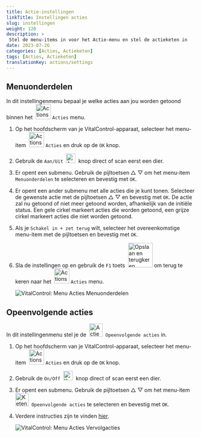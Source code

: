 ```yaml
---
title: Actie-instellingen
linkTitle: Instellingen acties
slug: instellingen
weight: 120
description: >
 Stel de menu-items in voor het Actie-menu en stel de actieketen in
date: 2023-07-26
categories: [Acties, Actieketen]
tags: [Acties, Actieketen]
translationKey: actions/settings
---
```

## Menuonderdelen

In dit instellingenmenu bepaal je welke acties aan jou worden getoond binnen het &nbsp;<img src="/icons/actions.svg" width="40" align="bottom" alt="Actions" /> `Acties` menu.

1. Op het hoofdscherm van je VitalControl-apparaat, selecteer het menu-item &nbsp;<img src="/icons/actions.svg" width="40" align="bottom" alt="Actions" /> `Acties` en druk op de `OK` knop.

2. Gebruik de `Aan/Uit` &nbsp;<img src="/icons/gear.svg" width="25" align="bottom" alt="Actieketen" />&nbsp; knop direct of scan eerst een dier.

3. Er opent een submenu. Gebruik de pijltoetsen △ ▽ om het menu-item `Menuonderdelen` te selecteren en bevestig met `OK`.

4. Er opent een ander submenu met alle acties die je kunt tonen. Selecteer de gewenste actie met de pijltoetsen △ ▽ en bevestig met `OK`. De actie zal nu getoond of niet meer getoond worden, afhankelijk van de initiële status. Een gele cirkel markeert acties die worden getoond, een grijze cirkel markeert acties die niet worden getoond.

5. Als je `Schakel in + zet terug` wilt, selecteer het overeenkomstige menu-item met de pijltoetsen en bevestig met `OK`.

6. Sla de instellingen op en gebruik de `F1` toets &nbsp;<img src="/icons/footer/save_exit.svg" width="65" align="bottom" alt="Opslaan en terugkeren" /> om terug te keren naar het &nbsp;<img src="/icons/actions.svg" width="40" align="bottom" alt="Actions" /> `Acties` menu.

    ![VitalControl: Menu Acties Menuonderdelen](../images/menu.png "Menuonderdelen")

## Opeenvolgende acties

In dit instellingenmenu stel je de &nbsp;<img src="/icons/actions/action-chain.svg" width="35" align="bottom" alt="Actieketen" />&nbsp; `Opeenvolgende acties` in.

1. Op het hoofdscherm van je VitalControl-apparaat, selecteer het menu-item &nbsp;<img src="/icons/actions.svg" width="40" align="bottom" alt="Actions" /> `Acties` en druk op de `OK` knop.

2. Gebruik de `On/Off` &nbsp;<img src="/icons/gear.svg" width="25" align="bottom" alt="Keten van acties" />&nbsp; knop direct of scan eerst een dier.

3. Er opent een submenu. Gebruik de pijltoetsen △ ▽ om het menu-item &nbsp;<img src="/icons/actions/action-chain.svg" width="35" align="bottom" alt="Keten van acties" />&nbsp; `Opeenvolgende acties` te selecteren en bevestig met `OK`.

4. Verdere instructies zijn te vinden [hier](/nl/docs/chain-of-actions/#set-chain-of-actions).

    ![VitalControl: Menu Acties Vervolgacties](../images/chainofactions.png "Opeenvolgende acties")
